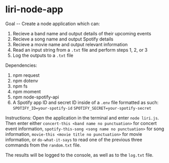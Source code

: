 # liri-node-app

Goal -- Create a node application which can: 
  1) Recieve a band name and output details of their upcoming events
  2) Recieve a song name and output Spotify details
  3) Recieve a movie name and output relevant information
  4) Read an input string from a `.txt` file and perform steps 1, 2, or 3
  5) Log the outputs to a `.txt` file
  
Dependencies: 
  1) npm request
  2) npm dotenv
  3) npm fs
  4) npm moment
  5) npm node-spotify-api
  6) A Spotify app ID and secret ID inside of a `.env` file formatted as such: 
      `SPOTIFY_ID=your-spotify-id`
      `SPOTIFY_SECRET=your-spotify-secret`
      
Instructions: Open the application in the terminal and enter `node liri.js`. 
Then enter either `concert-this <band name no punctuation>` for concert event information, 
  `spotify-this-song <song name no punctuation>` for song information, 
  `movie-this <movie title no punctuation>` for movie information, or
  `do-what-it-says` to read one of the previous three commands from the `random.txt` file.
  
The results will be logged to the console, as well as to the `log.txt` file.
